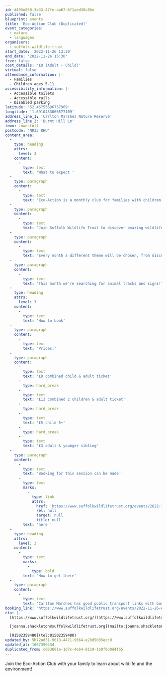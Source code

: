 ```yaml
---
id: d495e850-3e33-47fe-aa67-6f1aed38c86e
published: false
blueprint: events
title: 'Eco-Action Club (Duplicated)'
event_categories:
  - nature
  - languages
organisers:
  - suffolk-wildlife-trust
start_date: '2022-11-26 13:30'
end_date: '2022-11-26 15:30'
free: false
cost_details: '£8 (Adult + Child)'
virtual: false
attendance_information: |-
  - Families
  - Children ages 5-11
accessibility_information: |-
  - Accessible toilets
  - Accessible rails 
  - Disabled parking
latitude: '52.46755696757969'
longitude: '1.6910433066577109'
address_line_1: 'Carlton Marshes Nature Reserve'
address_line_2: 'Burnt Hill Ln'
town: Lowestoft
postcode: 'NR33 8HU'
content_area:
  -
    type: heading
    attrs:
      level: 3
    content:
      -
        type: text
        text: 'What to expect '
  -
    type: paragraph
    content:
      -
        type: text
        text: 'Eco-Action is a monthly club for families with children aged 5-11 years.'
  -
    type: paragraph
    content:
      -
        type: text
        text: 'Join Suffolk Wildlife Trust to discover amazing wildlife on your doorstep and be inspired to take action to give nature a helping hand. Also, keep a record of your eco-actions and earn awards!'
  -
    type: paragraph
    content:
      -
        type: text
        text: "Every month a different theme will be chosen, from discovering more about plants for pollinators, building nest boxes, making your garden hedgehog-friendly, and lots more.\_"
  -
    type: paragraph
    content:
      -
        type: text
        text: "This month we're searching for animal tracks and signs!"
  -
    type: heading
    attrs:
      level: 3
    content:
      -
        type: text
        text: 'How to book'
  -
    type: paragraph
    content:
      -
        type: text
        text: 'Prices:'
  -
    type: paragraph
    content:
      -
        type: text
        text: '£8 combined child & adult ticket'
      -
        type: hard_break
      -
        type: text
        text: '£13 combined 2 children & adult ticket'
      -
        type: hard_break
      -
        type: text
        text: '£5 child 5+'
      -
        type: hard_break
      -
        type: text
        text: '£3 adult & younger sibling'
  -
    type: paragraph
    content:
      -
        type: text
        text: 'Booking for this session can be made '
      -
        type: text
        marks:
          -
            type: link
            attrs:
              href: 'https://www.suffolkwildlifetrust.org/events/2022-11-26-eco-action-club'
              rel: null
              target: null
              title: null
        text: 'here '
  -
    type: heading
    attrs:
      level: 3
    content:
      -
        type: text
        marks:
          -
            type: bold
        text: 'How to get there'
  -
    type: paragraph
    content:
      -
        type: text
        text: 'Carlton Marshes has good public transport links with buses stopping near the end of Burnt Hill Lane on the A146 and Oulton Broad South and North stations being a 20 or 30-minute walk respectively. There is also a free carpark available, with an electric car charging point. '
booking_link: 'https://www.suffolkwildlifetrust.org/events/2022-11-26-eco-action-club'
cta: |-
  [https://www.suffolkwildlifetrust.org/](https://www.suffolkwildlifetrust.org/)

  [joanna.shackleton@suffolkwildlifetrust.org](mailto:joanna.shackleton@suffolkwildlifetrust.org)

  [01502359480](tel:01502359480)
updated_by: 5b72ad31-9613-4471-9564-e28d5005ecc0
updated_at: 1667390434
duplicated_from: c063601a-1d7c-4eb4-8119-1b0f6d0d4f65
---
```

Join the Eco-Action Club with your family to learn about wildlife and the environment!